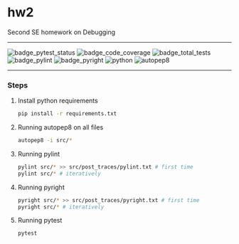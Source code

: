# hw2
Second SE homework on Debugging

---


![badge_pytest_status](https://img.shields.io/badge/PyTest-passing-brightgreen?logo=pytest&logoColor=white)
![badge_code_coverage](https://img.shields.io/badge/coverage-100%25-brightgreen)
![badge_total_tests](https://img.shields.io/badge/tests-8-blue?logo=pytest&logoColor=white)
![badge_pylint](https://img.shields.io/badge/pylint-9.84-yellow)
![badge_pyright](https://img.shields.io/badge/pyright-passing-brightgreen)
![python](https://img.shields.io/badge/python-3.13-blue?logo=python&logoColor=white)
![autopep8](https://img.shields.io/badge/code%20style-autopep8-blue)

---
### Steps
1. Install python requirements
   ```bash
   pip install -r requirements.txt
   ```
2. Running autopep8 on all files
    ```bash
    autopep8 -i src/*
    ```
3. Running pylint
   ```bash
   pylint src/* >> src/post_traces/pylint.txt # first time
   pylint src/* # iteratively
   ```
4. Running pyright
   ```bash
   pyright src/* >> src/post_traces/pyright.txt # first time
   pyright src/* # iteratively
   ```
5. Running pytest
   ```bash
   pytest
   ```